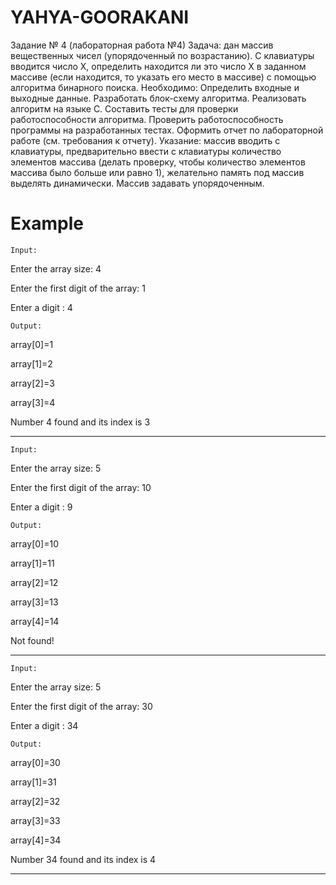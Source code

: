# YAHYA-GOORAKANI

Задание № 4 (лабораторная работа №4)
 Задача: дан массив вещественных чисел (упорядоченный по возрастанию). С клавиатуры вводится число Х, определить находится ли это число Х в заданном массиве (если находится, то указать его место в массиве) с помощью алгоритма бинарного поиска.
 Необходимо:
 Определить входные и выходные данные.
 Разработать блок-схему алгоритма.
 Реализовать алгоритм на языке С.
 Составить тесты для проверки работоспособности алгоритма.
 Проверить работоспособность программы на разработанных тестах.
 Оформить отчет по лабораторной работе (см. требования к отчету).
 Указание:  массив вводить с клавиатуры, предварительно ввести с клавиатуры количество элементов массива (делать проверку, чтобы количество элементов массива было больше или равно 1), желательно память под массив выделять динамически. Массив задавать упорядоченным.


 # Example

 `Input:`

 Enter the array size: 4

Enter the first digit of the array: 1

Enter a digit : 4

`Output:`

array[0]=1

array[1]=2

array[2]=3

array[3]=4


Number 4 found and its index is 3
____________________________________

`Input:`

Enter the array size: 5

Enter the first digit of the array: 10

Enter a digit : 9

`Output:`

array[0]=10

array[1]=11

array[2]=12

array[3]=13

array[4]=14


Not found!
____________________________________

`Input:`

Enter the array size: 5

Enter the first digit of the array: 30

Enter a digit : 34

`Output:`

array[0]=30

array[1]=31

array[2]=32

array[3]=33

array[4]=34

Number 34 found and its index is 4

____________________________________